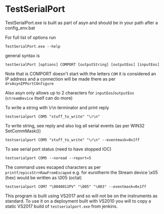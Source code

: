 # TestSerialPort

TestSerialPort.exe is built as part of asyn and should be in your path after a config_env.bat

For full list of options run
```
TestSerialPort.exe --help
```
general syntax is
```
testSerialPort [options] COMPORT [outputString] [outputEos] [inputEos]
```
Note that is COMPORT doesn't start with the letters `COM` it is considered an IP address and a connection will be made there as per `drvAsynIPPortCOnfigure`

Also asyn only allows up to 2 characters for `inputEos`/`outputEos` (`streamDevice` itself can do more)
 
To write a string with \\r\\n terminator and print reply
```
testserialport COM5 "stuff_to_write" "\r\n"
```
To write string, see reply and also log all serial events (as per WIN32 SetCommMask())
```
testserialport COM5 "stuff_to_write" "\r\n" --eventmask=0x1ff
```
To see serial port status (need to have stopped IOC)
```
testserialport COM5 --noread --report=5
```
The command uses escaped characters as per `printf/epicsStrnRawFromEscaped` e.g. for eurotherm the Stream device \\x05 (hex) would be written as \\005 (octal)
```
testserialport COM7 "\0040011PV" "\005" "\003" --eventmask=0x1ff
```

This program is built using VS2017 and so will not be on the instruments as standard. To use it on a deployment built with VS2010 you will to copy a static VS2017 build of `testserialport.exe` from jenkins.